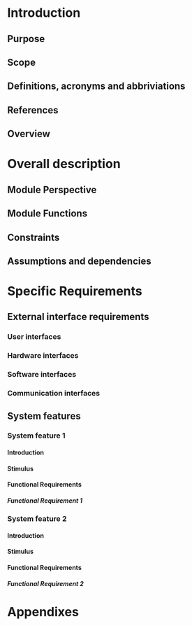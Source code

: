 Introduction
============

Purpose
-------

Scope
-----

Definitions, acronyms and abbriviations
---------------------------------------

References
----------

Overview
--------

Overall description
===================

Module Perspective
------------------

Module Functions
----------------

Constraints
-----------

Assumptions and dependencies
----------------------------

Specific Requirements
=====================

External interface requirements
-------------------------------

### User interfaces

### Hardware interfaces

### Software interfaces

### Communication interfaces

System features
---------------

### System feature 1

#### Introduction

#### Stimulus

#### Functional Requirements

##### Functional Requirement 1


### System feature 2

#### Introduction

#### Stimulus

#### Functional Requirements

##### Functional Requirement 2



Appendixes
==========




